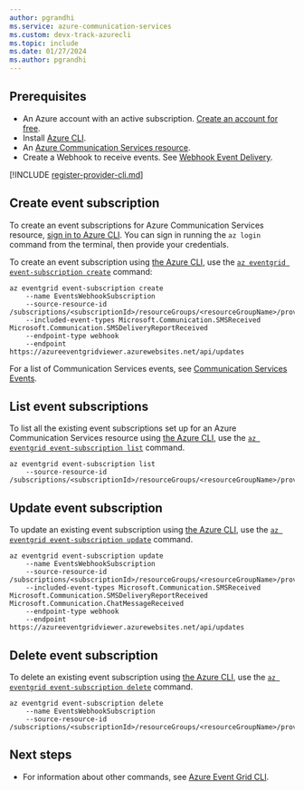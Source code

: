 ```yaml
---
author: pgrandhi
ms.service: azure-communication-services
ms.custom: devx-track-azurecli
ms.topic: include
ms.date: 01/27/2024
ms.author: pgrandhi
---
```


## Prerequisites

- An Azure account with an active subscription. [Create an account for free](https://azure.microsoft.com/free/dotnet/).
- Install [Azure CLI](/cli/azure/install-azure-cli-windows?tabs=azure-cli).
- An [Azure Communication Services resource](../../create-communication-resource.md).
- Create a Webhook to receive events. See [Webhook Event Delivery](../../../../../articles/event-grid/webhook-event-delivery.md).


[!INCLUDE [register-provider-cli.md](register-provider-cli.md)]

## Create event subscription

To create an event subscriptions for Azure Communication Services resource, [sign in to Azure CLI](/cli/azure/authenticate-azure-cli). You can sign in running the ```az login``` command from the terminal, then provide your credentials.

To create an event subscription using [the Azure CLI](/cli/azure/get-started-with-azure-cli), use the [`az eventgrid event-subscription create`](/cli/azure/eventgrid/event-subscription#az-eventgrid-event-subscription-create) command:

```azurecli-interactive
az eventgrid event-subscription create 
    --name EventsWebhookSubscription
    --source-resource-id /subscriptions/<subscriptionId>/resourceGroups/<resourceGroupName>/providers/Microsoft.Communication/CommunicationServices/<acsResourceName>
    --included-event-types Microsoft.Communication.SMSReceived Microsoft.Communication.SMSDeliveryReportReceived
    --endpoint-type webhook 
    --endpoint https://azureeventgridviewer.azurewebsites.net/api/updates  
```

For a list of Communication Services events, see [Communication Services Events](../../../../../articles/event-grid/event-schema-communication-services.md).

## List event subscriptions

To list all the existing event subscriptions set up for an Azure Communication Services resource using [the Azure CLI](/cli/azure/get-started-with-azure-cli), use the [`az eventgrid event-subscription list`](/cli/azure/eventgrid/event-subscription#az-eventgrid-event-subscription-list) command. 

```azurecli-interactive
az eventgrid event-subscription list 
    --source-resource-id /subscriptions/<subscriptionId>/resourceGroups/<resourceGroupName>/providers/Microsoft.Communication/CommunicationServices/<acsResourceName>    
```

## Update event subscription

To update an existing event subscription using [the Azure CLI](/cli/azure/get-started-with-azure-cli), use the [`az eventgrid event-subscription update`](/cli/azure/eventgrid/event-subscription#az-eventgrid-event-subscription-update) command. 

```azurecli-interactive
az eventgrid event-subscription update 
    --name EventsWebhookSubscription
    --source-resource-id /subscriptions/<subscriptionId>/resourceGroups/<resourceGroupName>/providers/Microsoft.Communication/CommunicationServices/<acsResourceName>
    --included-event-types Microsoft.Communication.SMSReceived Microsoft.Communication.SMSDeliveryReportReceived Microsoft.Communication.ChatMessageReceived
    --endpoint-type webhook 
    --endpoint https://azureeventgridviewer.azurewebsites.net/api/updates
```

## Delete event subscription

To delete an existing event subscription using [the Azure CLI](/cli/azure/get-started-with-azure-cli), use the [`az eventgrid event-subscription delete`](/cli/azure/eventgrid/event-subscription#az-eventgrid-event-subscription-delete) command. 

```azurecli-interactive
az eventgrid event-subscription delete 
    --name EventsWebhookSubscription 
    --source-resource-id /subscriptions/<subscriptionId>/resourceGroups/<resourceGroupName>/providers/Microsoft.Communication/CommunicationServices/<acsResourceName>
```

## Next steps

* For information about other commands, see [Azure Event Grid CLI](/cli/azure/eventgrid/event-subscription).
